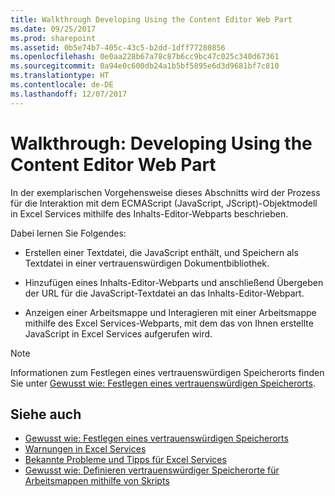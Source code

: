 ```yaml
---
title: Walkthrough Developing Using the Content Editor Web Part
ms.date: 09/25/2017
ms.prod: sharepoint
ms.assetid: 0b5e74b7-405c-43c5-b2dd-1dff77280856
ms.openlocfilehash: 0e0aa228b67a78c87b6cc9bc47c025c340d67361
ms.sourcegitcommit: 0a94e0c600db24a1b5bf5895e6d3d9681bf7c810
ms.translationtype: HT
ms.contentlocale: de-DE
ms.lasthandoff: 12/07/2017
---
```

# <a name="walkthrough-developing-using-the-content-editor-web-part"></a>Walkthrough: Developing Using the Content Editor Web Part

In der exemplarischen Vorgehensweise dieses Abschnitts wird der Prozess für die Interaktion mit dem ECMAScript (JavaScript, JScript)-Objektmodell in Excel Services mithilfe des Inhalts-Editor-Webparts beschrieben.
  
    
    

Dabei lernen Sie Folgendes:
- Erstellen einer Textdatei, die JavaScript enthält, und Speichern als Textdatei in einer vertrauenswürdigen Dokumentbibliothek. 
    
  
- Hinzufügen eines Inhalts-Editor-Webparts und anschließend Übergeben der URL für die JavaScript-Textdatei an das Inhalts-Editor-Webpart.
    
  
- Anzeigen einer Arbeitsmappe und Interagieren mit einer Arbeitsmappe mithilfe des Excel Services-Webparts, mit dem das von Ihnen erstellte JavaScript in Excel Services aufgerufen wird. 
    
> [!NOTE] 
> Informationen zum Festlegen eines vertrauenswürdigen Speicherorts finden Sie unter [Gewusst wie: Festlegen eines vertrauenswürdigen Speicherorts](how-to-trust-a-location.md). 
  

## <a name="see-also"></a>Siehe auch

- [Gewusst wie: Festlegen eines vertrauenswürdigen Speicherorts](how-to-trust-a-location.md)
- [Warnungen in Excel Services](excel-services-alerts.md)
- [Bekannte Probleme und Tipps für Excel Services](excel-services-known-issues-and-tips.md)
- [Gewusst wie: Definieren vertrauenswürdiger Speicherorte für Arbeitsmappen mithilfe von Skripts]((http://msdn.microsoft.com/library/79ab6ced-7a0c-4275-b852-bb246fc6be57%28Office.15%29.aspx))
